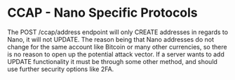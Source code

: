 # CCAP - Nano Specific Protocols

The POST /ccap/address endpoint will only CREATE addresses in regards to Nano, it will not UPDATE. The reason being that Nano addresses do not change for the same account like Bitcoin or many other currencies, so there is no reason to open up the potential attack vector. If a server wants to add UPDATE functionality it must be through some other method, and should use further security options like 2FA.